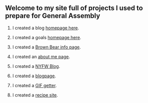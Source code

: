 ## Welcome to my site full of projects I used to prepare for General Assembly

1. I created a blog [homepage here](https://katemayo.github.io/GAprep/PersonalWebsite.html).

2. I created a goals [homepage here](https://katemayo.github.io/goals.html).

3. I created a [Brown Bear info page](https://katemayo.github.io/GAprep/BrownBear.html).

4. I created an [about me page](https://katemayo.github.io/GAprep/aboutme.html).

5. I created a [NYFW Blog](https://katemayo.github.io/NYFWBlog.html).

6. I created a [blogpage](https://katemayo.github.io/GAprep/blogpage.html).

7. I created a [GIF getter](https://katemayo.github.io/GAprep/creategif.html).

8. I created a [recipe site](https://katemayo.github.io/GAprep/recipes.html).
